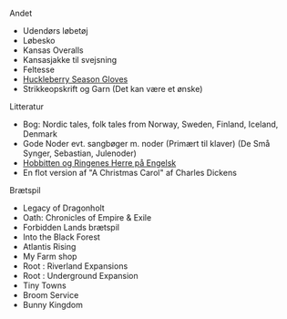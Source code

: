 Andet

* Udendørs løbetøj
* Løbesko
* Kansas Overalls
* Kansasjakke til svejsning
* Feltesse
* [Huckleberry Season Gloves](https://huckberry.com/store/giver/category/p/44207-4-season-glove-w-wax-coating) 
* Strikkeopskrift og Garn (Det kan være et ønske)

Litteratur

*  Bog: Nordic tales, folk tales from Norway, Sweden, Finland, Iceland, Denmark
*  Gode Noder evt. sangbøger m. noder (Primært til klaver) (De Små Synger, Sebastian, Julenoder)
*  [Hobbitten og Ringenes Herre på Engelsk](https://www.saxo.com/dk/the-hobbit-the-lord-of-the-rings-boxed-set_hardback_9780008376109)
*  En flot version af "A Christmas Carol" af Charles Dickens

Brætspil

*  Legacy of Dragonholt
*  Oath: Chronicles of Empire & Exile
*  Forbidden Lands brætspil
*  Into the Black Forest
*  Atlantis Rising
*  My Farm shop
*  Root : Riverland Expansions
*  Root : Underground Expansion
*  Tiny Towns 
*  Broom Service
*  Bunny Kingdom

